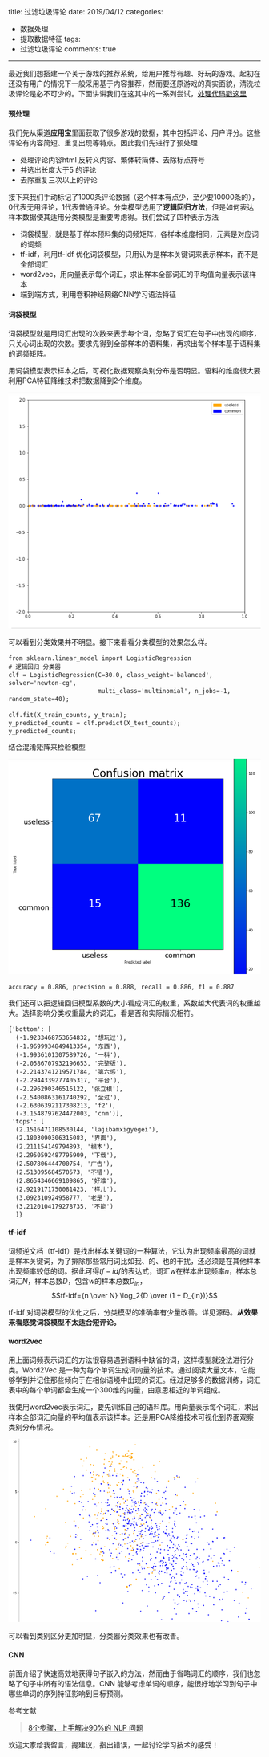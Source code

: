 title: 过滤垃圾评论
date: 2019/04/12
categories:
- 数据处理
- 提取数据特征
tags:
-  过滤垃圾评论
comments: true
---
最近我们想搭建一个关于游戏的推荐系统，给用户推荐有趣、好玩的游戏。起初在还没有用户的情况下一般采用基于内容推荐，然而要还原游戏的真实面貌，清洗垃圾评论是必不可少的。下面讲讲我们在这其中的一系列尝试，[处理代码戳这里]()

#### 预处理
我们先从渠道**应用宝**里面获取了很多游戏的数据，其中包括评论、用户评分。这些评论有内容简短、重复出现等特点。因此我们先进行了预处理
* 处理评论内容html 反转义内容、繁体转简体、去除标点符号
* 并选出长度大于5 的评论
* 去除重复三次以上的评论

接下来我们手动标记了1000条评论数据（这个样本有点少，至少要10000条的），0代表无用评论，1代表普通评论。分类模型选用了**逻辑回归方法**，但是如何表达样本数据使其适用分类模型是重要考虑得。我们尝试了四种表示方法
* 词袋模型，就是基于样本预料集的词频矩阵，各样本维度相同，元素是对应词的词频
* tf-idf，利用tf-idf 优化词袋模型，只用认为是样本关键词来表示样本，而不是全部词汇
* word2vec，用向量表示每个词汇，求出样本全部词汇的平均值向量表示该样本
* 端到端方式，利用卷积神经网络CNN学习语法特征

#### 词袋模型
词袋模型就是用词汇出现的次数来表示每个词，忽略了词汇在句子中出现的顺序，只关心词出现的次数。要求先得到全部样本的语料集，再求出每个样本基于语料集的词频矩阵。

用词袋模型表示样本之后，可视化数据观察类别分布是否明显。语料的维度很大要利用PCA特征降维技术把数据降到2个维度。

![cleanComment](/images/20190412/cleanComment1.png)

可以看到分类效果并不明显。接下来看看分类模型的效果怎么样。
```
from sklearn.linear_model import LogisticRegression
# 逻辑回归 分类器
clf = LogisticRegression(C=30.0, class_weight='balanced', solver='newton-cg', 
                         multi_class='multinomial', n_jobs=-1, random_state=40);

clf.fit(X_train_counts, y_train);
y_predicted_counts = clf.predict(X_test_counts);
y_predicted_counts;
```
结合混淆矩阵来检验模型

![cleanComment](/images/20190412/cleanComment2.png)

```
accuracy = 0.886, precision = 0.888, recall = 0.886, f1 = 0.887
```

我们还可以把逻辑回归模型系数的大小看成词汇的权重，系数越大代表词的权重越大。选择影响分类权重最大的词汇，看是否和实际情况相符。
```
{'bottom': [
  (-1.9233468753654832, '想玩过'),
  (-1.9699934849413354, '东西'),
  (-1.9936101307589726, '一科'),
  (-2.0586707932196653, '完整版'),
  (-2.2143741219571784, '第六感'),
  (-2.2944339277405317, '平台'),
  (-2.296290346516122, '张立根'),
  (-2.5400863161740292, '全过'),
  (-2.6306392117308213, 'f2'),
  (-3.1548797624472003, 'cnm')],
 'tops': [
  (2.1516471108530144, 'lajibamxigyegei'),
  (2.1803090306315083, '界面'),
  (2.211154149794893, '根本'),
  (2.2950592487795909, '下载'),
  (2.507806444700754, '广告'),
  (2.513095684570573, '不错'),
  (2.8654346669109865, '好难'),
  (2.9219171750081423, '样儿'),
  (3.092310924958777, '老是'),
  (3.2120104179278735, '不能')
  ]}
```
#### tf-idf
词频逆文档（tf-idf）是找出样本关键词的一种算法，它认为出现频率最高的词就是样本关键词，为了排除那些常用词比如我、的、也的干扰，还必须是在其他样本出现频率较低的词。据此可得$tf-idf$的表达式，词汇$w$在样本出现频率$n$，样本总词汇$N$，样本总数$D$，包含$w$的样本总数$D_{in}$，
$$tf-idf={n \over N} \log_2{D \over (1 + D_{in})}$$

tf-idf 对词袋模型的优化之后，分类模型的准确率有少量改善。详见源码。**从效果来看感觉词袋模型不太适合短评论。**

#### word2vec
用上面词频表示词汇的方法很容易遇到语料中缺省的词，这样模型就没法进行分类。Word2Vec 是一种为每个单词生成词向量的技术。通过阅读大量文本，它能够学到并记住那些倾向于在相似语境中出现的词汇。经过足够多的数据训练，词汇表中的每个单词都会生成一个300维的向量，由意思相近的单词组成。

我使用word2vec表示词汇，要先训练自己的语料库。用向量表示每个词汇，求出样本全部词汇向量的平均值表示该样本。还是用PCA降维技术可视化到界面观察类别分布情况。

![cleanComment](/images/20190412/cleanComment3.png)

可以看到类别区分更加明显，分类器分类效果也有改善。

#### CNN
前面介绍了快速高效地获得句子嵌入的方法，然而由于省略词汇的顺序，我们也忽略了句子中所有的语法信息。CNN 能够考虑单词的顺序，能很好地学习到句子中哪些单词的序列特征影响到目标预测。



参考文献
>[8个步骤，上手解决90%的 NLP 问题](https://zhuanlan.zhihu.com/p/34120684)

欢迎大家给我留言，提建议，指出错误，一起讨论学习技术的感受！

